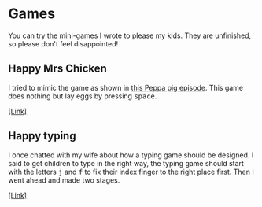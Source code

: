 # Games

You can try the mini-games I wrote to please my kids. They are unfinished, so please don't feel disappointed!

## Happy Mrs Chicken

I tried to mimic the game as shown in [this Peppa pig episode](https://youtu.be/nOnXoVcFtGg?t=213). This game does nothing but lay eggs by pressing <kbd>space</kbd>.

[[Link]](https://louiskhchan.github.io/games/happymrschicken/)

## Happy typing

I once chatted with my wife about how a typing game should be designed. I said to get children to type in the right way, the typing game should start with the letters <kbd>j</kbd> and <kbd>f</kbd> to fix their index finger to the right place first. Then I went ahead and made two stages. 

[[Link]](https://louiskhchan.github.io/games/typing/)



